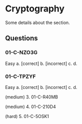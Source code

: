 # Cryptography
Some details about the section.

## Questions
### 01-C-NZO3G
Easy
a. [correct]
b. [incorrect]
c. 
d. 

### 01-C-TPZYF
Easy
a. [correct]
b. [incorrect]
c. 
d. 

(medium)
3. 01-C-R40MB

(medium)
4. 01-C-210D4

(hard)
5. 01-C-5OSK1